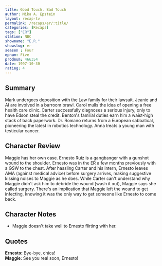 ```yaml
---
title: Good Touch, Bad Touch
author: Mika A. Epstein
layout: recap-tv
permalink: /recaps/er/:title/
categories: [Recaps]
tags: ["ER"]
station: NBC
showname: "E.R."
showslug: er
season : Four  
epnum: Five  
prodnum: 466354    
date: 1997-10-30  
rating: 4  
---
```


## Summary  
  
Mark undergoes deposition with the Law family for their lawsuit. Jeanie and Al are involved in a barroom brawl. Carol mulls the idea of opening a free health care clinic. Carter successfully diagnoses a serious injury, only to have Edson steal the credit. Benton's familial duties earn him a waist-high stack of back paperwork. Dr. Romano returns from a European sabbatical, pioneering the latest in robotics technology. Anna treats a young man with testicular cancer.

## Character Review  
  
Maggie has her own case. Ernesto Ruiz is a gangbanger with a gunshot wound to the shoulder. Ernesto was in the ER a few months previously with a GSW to the chest. After hassling Carter and his intern, Ernesto leaves AMA (against medical advice) before surgery arrives, making suggestive kissing noises to Maggie as he does. While Carter can't understand why Maggie didn't ask him to debride the wound (wash it out), Maggie says she called surgery. There's an implication that Maggie left the wound to get infecting, knowing it was the only way to get someone like Ernesto to come back.

## Character Notes  
  
* Maggie doesn't take well to Ernesto flirting with her.

## Quotes  
  
**Ernesto:** Bye-bye, chica!  
**Maggie:** See you real soon, Ernesto!